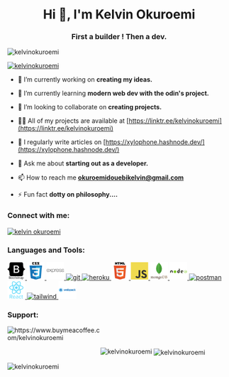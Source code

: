 <h1 align="center">Hi 👋, I'm Kelvin Okuroemi</h1>
<h3 align="center">First a builder ! Then a dev.</h3>

<p align="left"> <img src="https://komarev.com/ghpvc/?username=kelvinokuroemi&label=Profile%20views&color=0e75b6&style=flat" alt="kelvinokuroemi" /> </p>

<p align="left"> <a href="https://github.com/ryo-ma/github-profile-trophy"><img src="https://github-profile-trophy.vercel.app/?username=kelvinokuroemi" alt="kelvinokuroemi" /></a> </p>

- 🔭 I’m currently working on **creating my ideas.**

- 🌱 I’m currently learning **modern web dev with the odin's project.**

- 👯 I’m looking to collaborate on **creating projects.**

- 👨‍💻 All of my projects are available at [https://linktr.ee/kelvinokuroemi](https://linktr.ee/kelvinokuroemi)

- 📝 I regularly write articles on [https://xylophone.hashnode.dev/](https://xylophone.hashnode.dev/)

- 💬 Ask me about **starting out as a developer.**

- 📫 How to reach me **okuroemidouebikelvin@gmail.com**

- ⚡ Fun fact **dotty on philosophy....**


<h3 align="left">Connect with me:</h3>
<p align="left">
<a href="https://www.linkedin.com/in/kelvinokuroemi" target="blank"><img align="center" src="https://raw.githubusercontent.com/rahuldkjain/github-profile-readme-generator/master/src/images/icons/Social/linked-in-alt.svg" alt="kelvin okuroemi" height="30" width="40" /></a>

<h3 align="left">Languages and Tools:</h3>
<p align="left"> <a href="https://getbootstrap.com" target="_blank" rel="noreferrer"> <img src="https://raw.githubusercontent.com/devicons/devicon/master/icons/bootstrap/bootstrap-plain-wordmark.svg" alt="bootstrap" width="40" height="40"/> </a> <a href="https://www.w3schools.com/css/" target="_blank" rel="noreferrer"> <img src="https://raw.githubusercontent.com/devicons/devicon/master/icons/css3/css3-original-wordmark.svg" alt="css3" width="40" height="40"/> </a> <a href="https://expressjs.com" target="_blank" rel="noreferrer"> <img src="https://raw.githubusercontent.com/devicons/devicon/master/icons/express/express-original-wordmark.svg" alt="express" width="40" height="40"/> </a> <a href="https://git-scm.com/" target="_blank" rel="noreferrer"> <img src="https://www.vectorlogo.zone/logos/git-scm/git-scm-icon.svg" alt="git" width="40" height="40"/> </a> <a href="https://heroku.com" target="_blank" rel="noreferrer"> <img src="https://www.vectorlogo.zone/logos/heroku/heroku-icon.svg" alt="heroku" width="40" height="40"/> </a> <a href="https://www.w3.org/html/" target="_blank" rel="noreferrer"> <img src="https://raw.githubusercontent.com/devicons/devicon/master/icons/html5/html5-original-wordmark.svg" alt="html5" width="40" height="40"/> </a> <a href="https://developer.mozilla.org/en-US/docs/Web/JavaScript" target="_blank" rel="noreferrer"> <img src="https://raw.githubusercontent.com/devicons/devicon/master/icons/javascript/javascript-original.svg" alt="javascript" width="40" height="40"/> </a> <a href="https://www.mongodb.com/" target="_blank" rel="noreferrer"> <img src="https://raw.githubusercontent.com/devicons/devicon/master/icons/mongodb/mongodb-original-wordmark.svg" alt="mongodb" width="40" height="40"/> </a> <a href="https://nodejs.org" target="_blank" rel="noreferrer"> <img src="https://raw.githubusercontent.com/devicons/devicon/master/icons/nodejs/nodejs-original-wordmark.svg" alt="nodejs" width="40" height="40"/> </a> <a href="https://postman.com" target="_blank" rel="noreferrer"> <img src="https://www.vectorlogo.zone/logos/getpostman/getpostman-icon.svg" alt="postman" width="40" height="40"/> </a> <a href="https://reactjs.org/" target="_blank" rel="noreferrer"> <img src="https://raw.githubusercontent.com/devicons/devicon/master/icons/react/react-original-wordmark.svg" alt="react" width="40" height="40"/> </a> <a href="https://tailwindcss.com/" target="_blank" rel="noreferrer"> <img src="https://www.vectorlogo.zone/logos/tailwindcss/tailwindcss-icon.svg" alt="tailwind" width="40" height="40"/> </a> <a href="https://webpack.js.org" target="_blank" rel="noreferrer"> <img src="https://raw.githubusercontent.com/devicons/devicon/d00d0969292a6569d45b06d3f350f463a0107b0d/icons/webpack/webpack-original-wordmark.svg" alt="webpack" width="40" height="40"/> </a> </p>

<h3 align="left">Support:</h3>
<p><a href="https://www.buymeacoffee.com/https://www.buymeacoffee.com/kelvinokuroemi"> <img align="left" src="https://cdn.buymeacoffee.com/buttons/v2/default-yellow.png" height="50" width="210" alt="https://www.buymeacoffee.com/kelvinokuroemi" /></a></p><br><br>

<p><img align="left" src="https://github-readme-stats.vercel.app/api/top-langs?username=kelvinokuroemi&show_icons=true&locale=en&layout=compact" alt="kelvinokuroemi" /></p>

<p>&nbsp;<img align="center" src="https://github-readme-stats.vercel.app/api?username=kelvinokuroemi&show_icons=true&locale=en" alt="kelvinokuroemi" /></p>

<p><img align="center" src="https://github-readme-streak-stats.herokuapp.com/?user=kelvinokuroemi&" alt="kelvinokuroemi" /></p>
